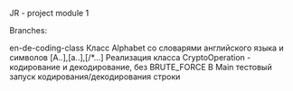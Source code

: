 JR - project module 1

Branches:

en-de-coding-class
Класс Alphabet со словарями английского языка и символов [A..],[a..],[/*...]
Реализация класса CryptoOperation - кодирование и декодирование, без BRUTE_FORCE
В Main тестовый запуск кодирования/декодирования строки
